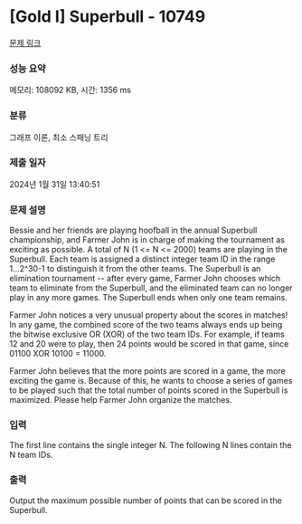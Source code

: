 # [Gold I] Superbull - 10749 

[문제 링크](https://www.acmicpc.net/problem/10749) 

### 성능 요약

메모리: 108092 KB, 시간: 1356 ms

### 분류

그래프 이론, 최소 스패닝 트리

### 제출 일자

2024년 1월 31일 13:40:51

### 문제 설명

<p>Bessie and her friends are playing hoofball in the annual Superbull championship, and Farmer John is in charge of making the tournament as exciting as possible. A total of N (1 <= N <= 2000) teams are playing in the Superbull. Each team is assigned a distinct integer team ID in the range 1...2^30-1 to distinguish it from the other teams. The Superbull is an elimination tournament -- after every game, Farmer John chooses which team to eliminate from the Superbull, and the eliminated team can no longer play in any more games. The Superbull ends when only one team remains.</p>

<p>Farmer John notices a very unusual property about the scores in matches! In any game, the combined score of the two teams always ends up being the bitwise exclusive OR (XOR) of the two team IDs. For example, if teams 12 and 20 were to play, then 24 points would be scored in that game, since 01100 XOR 10100 = 11000.</p>

<p>Farmer John believes that the more points are scored in a game, the more exciting the game is. Because of this, he wants to choose a series of games to be played such that the total number of points scored in the Superbull is maximized. Please help Farmer John organize the matches.</p>

### 입력 

 <p>The first line contains the single integer N. The following N lines contain the N team IDs.</p>

### 출력 

 <p>Output the maximum possible number of points that can be scored in the Superbull.</p>

